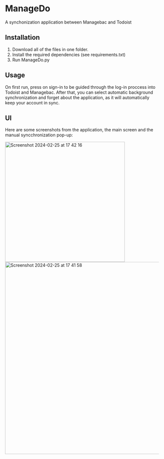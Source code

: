 # ManageDo
A synchonization application between Managebac and Todoist
## Installation
1. Download all of the files in one folder.
2. Install the required dependencies (see requirements.txt)
3. Run ManageDo.py
## Usage
On first run, press on sign-in to be guided through the log-in proccess into Todoist and Managebac. After that, you can select automatic background synchronization and forget about the application, as it will automatically keep your account in sync.
## UI
Here are some screenshots from the application, the main screen and the manual syncchronization pop-up:

<img width="392" alt="Screenshot 2024-02-25 at 17 42 16" src="https://github.com/physics-coder/ManageDo/assets/81472865/b068cace-15f7-4725-9b13-90fed91f0d0d">
<img width="627" alt="Screenshot 2024-02-25 at 17 41 58" src="https://github.com/physics-coder/ManageDo/assets/81472865/f927fe62-0868-4d71-b431-c2411aa8cd3b">
